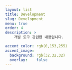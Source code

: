 ```yaml
---
layout: list
title: Development
slug: Development
menu: true
order: 4
description: >
    개발 도구 관련한 내용입니다.

accent_color: rgb(0,153,255)
accent_image:
  background: rgb(32,32,32)
  overlay:    false
---
```

